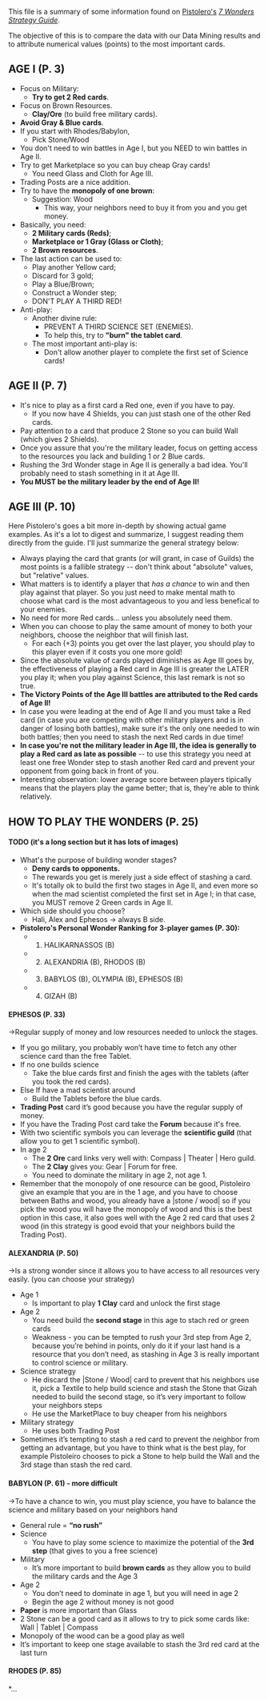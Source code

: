 This file is a summary of some information found on
[Pistolero's](https://en.boardgamearena.com/player?id=39746336&section=publicinfos) [_7 Wonders
Strategy Guide_](https://en.boardgamearena.com/forum/viewtopic.php?f=192&t=14557).

The objective of this is to compare the data with our Data Mining results and to
attribute numerical values (points) to the most important cards.

## AGE I (P. 3)

- Focus on Military:
    - **Try to get 2 Red cards**.
- Focus on Brown Resources.
    - **Clay/Ore** (to build free military cards).
- **Avoid Gray & Blue cards**.
- If you start with Rhodes/Babylon,
    - Pick Stone/Wood
- You don't need to win battles in
  Age I, but you NEED to win battles
  in Age II.
- Try to get Marketplace so you can buy
  cheap Gray cards!
  - You need Glass and Cloth for Age III.
- Trading Posts are a nice addition.
- Try to have the **monopoly of one brown**:
    - Suggestion: Wood
        - This way, your neighbors need to buy
          it from you and you get money.
- Basically, you need:
    - **2 Military cards (Reds)**; 
    - **Marketplace or 1 Gray (Glass or Cloth)**;
    - **2 Brown resources**.
- The last action can be used to:
    - Play another Yellow card;
    - Discard for 3 gold;
    - Play a Blue/Brown;
    - Construct a Wonder step;
    - DON'T PLAY A THIRD RED!
- Anti-play:
    - Another divine rule:
        - PREVENT A THIRD SCIENCE SET (ENEMIES).
        - To help this, try to **"burn" the tablet card**.
    - The most important anti-play is:
        - Don't allow another player to complete
          the first set of Science cards!
    
## AGE II (P. 7)

- It's nice to play as a first card a Red one, even if you have to pay.
    - If you now have 4 Shields, you can just stash one of the other 
      Red cards.
- Pay attention to a card that produce 2 Stone
  so you can build Wall (which gives 2 Shields). 
- Once you assure that you're the military leader,
  focus on getting access to the resources you lack
  and building 1 or 2 Blue cards.
- Rushing the 3rd Wonder stage in Age II is generally
  a bad idea. You'll probably need to stash something in it at
  Age III.
- **You MUST be the military leader by the end of Age II!**

## AGE III (P. 10)
Here Pistolero's goes a bit more in-depth by showing actual game examples. As
it's a lot to digest and summarize, I suggest reading them directly from the
guide. I'll just summarize the general strategy below:
- Always playing the card that grants (or will grant, in case of Guilds) 
  the most points is a fallible strategy -- don't think about "absolute"
  values, but "relative" values.
- What matters is to identify a player that _has a chance_ to win and then play
  against that player. So you just need to make mental math to choose what card
  is the most advantageous to you and less benefical to your enemies.
- No need for more Red cards... unless you absolutely need them.
- When you can choose to play the same amount of money to both your neighbors,
  choose the neighbor that will finish last.
    - For each (+3) points you get over the last player, you should play to this
      player even if it costs you one more gold!
- Since the absolute value of cards played diminishes as Age III goes by, the
  effectiveness of playing a Red card in Age III is greater the LATER you play
  it; when you play against Science, this last remark is not so true.
-  **The Victory Points of the Age III battles are attributed to the Red cards
   of Age II!**
- In case you were leading at the end of Age II and you must take a Red card
  (in case you are competing with other military players and is in danger of
  losing both battles),
  make sure it's the only one needed to win both battles; then you need to
  stash the next Red cards in due time!
- **In case you're not the military leader in Age III, the idea is generally to
  play a Red card as late as possible** -- to use this strategy you need at least
  one free Wonder step to stash another Red card and prevent your opponent from
  going back in front of you.
- Interesting observation: lower average score between players tipically means
  that the players play the game better; that is, they're able to think
  relatively.

## HOW TO PLAY THE WONDERS (P. 25)
#### TODO (it's a long section but it has lots of images)
* What's the purpose of building wonder stages?
    * **Deny cards to opponents.**
    * The rewards you get is merely just a side effect of stashing a card.
    * It's totally ok to build the first two stages in Age II, and even more so
      when the mad scientist completed the first set in Age I; in that case,
      you MUST remove 2 Green cards in Age II.
* Which side should you choose?
    * Hali, Alex and Ephesos -> always B side.
* **Pistolero's Personal Wonder Ranking for 3-player games (P. 30):**
    * 1. HALIKARNASSOS (B)
    * 2. ALEXANDRIA (B), RHODOS (B)
    * 3. BABYLOS (B), OLYMPIA (B), EPHESOS (B)
    * 4. GIZAH (B)

#### EPHESOS (P. 33)
->Regular supply of money and low resources needed to unlock the stages.
* If you go military, you probably won’t have time to fetch any other science card than the free Tablet.
* If no one builds science
    * Take the blue cards first and finish the ages with the tablets (after you took the red cards).
* Else If have a mad scientist around
    * Build the Tablets before the blue cards.
* **Trading Post** card it’s good because you have the regular supply of money.
* If you have the Trading Post card take the **Forum** because it's free.
* With two scientific symbols you can leverage the **scientific guild** (that allow you to get 1 scientific symbol).
* In age 2
    * The **2 Ore** card links very well with: Compass | Theater | Hero guild.
    * The **2 Clay** gives you: Gear | Forum for free.
    * You need to dominate the military in age 2, not age 1.
* Remember that the monopoly of one resource can be good, Pistoleiro give an example that you are in the 1 age, and you have to choose between Baths and wood, you already have a |stone / wood| so if you pick the wood you will have the monopoly of wood and this is the best option in this case, it also goes well with the Age 2 red card that uses 2 wood (in this strategy is good evoid that your neighbors build the Trading Post).

#### ALEXANDRIA (P. 50)
->Is a strong wonder since it allows you to have access to all resources very easily. (you can choose your strategy)
* Age 1
	* Is important to play **1 Clay** card and unlock the first stage
* Age 2
	* You need build the **second stage** in this age to stach red or green cards
	* Weakness - you can be tempted to rush your 3rd step from Age 2, because you’re behind in points, only do it if your last hand is a resource that you don’t need, as stashing in Age 3 is really important to control science or military.
* Science strategy
    * He discard the |Stone / Wood| card to prevent that his neighbors use it, pick a Textile to help build science and stash the Stone that Gizah needed to build the second stage, so it’s very important to follow your neighbors steps
    * He use the MarketPlace to buy cheaper from his neighbors
* Military strategy
	* He uses both Trading Post
* Sometimes it’s tempting to stash a red card to prevent the neighbor from getting an advantage, but you have to think what is the best play, for example Pistoleiro chooses to pick a Stone to help build the Wall and the 3rd stage than stash the red card.

#### BABYLON (P. 61) - more difficult
->To have a chance to win, you must play science, you have to balance the science and military based on your neighbors hand
* General rule = **“no rush”**
* Science
	* You have to play some science to maximize the potential of the **3rd step** (that gives to you a free science)
* Military
	* It’s more important to build **brown cards** as they allow you to build the military cards and the Age 3
* Age 2
	* You don’t need to dominate in age 1, but you will need in age 2
	* Begin the age 2 without money is not good
*  **Paper** is more important than Glass
* 2 Stone can be a good card as it allows to try to pick some cards like: Wall | Tablet | Compass
* Monopoly of the wood can be a good play as well
* It’s important to keep one stage available to stash the 3rd red card at the last turn

#### RHODES (P. 85) 
*...

